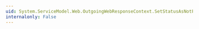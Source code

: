 ```yaml
---
uid: System.ServiceModel.Web.OutgoingWebResponseContext.SetStatusAsNotFound(System.String)
internalonly: False
---
```

